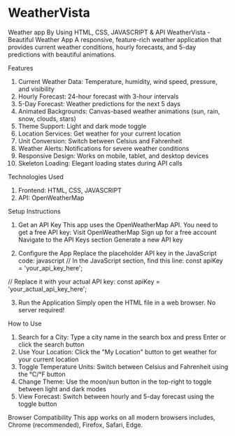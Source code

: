 # WeatherVista
Weather app By Using HTML, CSS, JAVASCRIPT &amp; API
WeatherVista - Beautiful Weather App
A responsive, feature-rich weather application that provides current weather conditions, hourly forecasts, and 5-day predictions with beautiful animations.

Features
1. Current Weather Data: Temperature, humidity, wind speed, pressure, and visibility
2. Hourly Forecast: 24-hour forecast with 3-hour intervals
3. 5-Day Forecast: Weather predictions for the next 5 days
4. Animated Backgrounds: Canvas-based weather animations (sun, rain, snow, clouds, stars)
5. Theme Support: Light and dark mode toggle
6. Location Services: Get weather for your current location
7. Unit Conversion: Switch between Celsius and Fahrenheit
8. Weather Alerts: Notifications for severe weather conditions
9. Responsive Design: Works on mobile, tablet, and desktop devices
10. Skeleton Loading: Elegant loading states during API calls

Technologies Used
1. Frontend: HTML, CSS, JAVASCRIPT
2. API: OpenWeatherMap

Setup Instructions
1. Get an API Key
This app uses the OpenWeatherMap API. You need to get a free API key:
Visit OpenWeatherMap
Sign up for a free account
Navigate to the API Keys section
Generate a new API key

2. Configure the App
Replace the placeholder API key in the JavaScript code:
javascript
// In the JavaScript section, find this line:
const apiKey = 'your_api_key_here';

// Replace it with your actual API key:
const apiKey = 'your_actual_api_key_here';

3. Run the Application
Simply open the HTML file in a web browser. No server required!

How to Use
1. Search for a City: Type a city name in the search box and press Enter or click the search button
2. Use Your Location: Click the "My Location" button to get weather for your current location
3. Toggle Temperature Units: Switch between Celsius and Fahrenheit using the °C/°F button
4. Change Theme: Use the moon/sun button in the top-right to toggle between light and dark modes
5. View Forecast: Switch between hourly and 5-day forecast using the toggle button

Browser Compatibility
This app works on all modern browsers includes, Chrome (recommended), Firefox, Safari, Edge.

